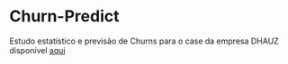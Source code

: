 # Churn-Predict
Estudo estatístico e previsão de Churns para o case da empresa DHAUZ disponível [aqui](https://htmlpreview.github.io/?https://github.com/samuelbalt/Churn-Predict/blob/main/Relatorio.html)
